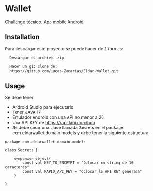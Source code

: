 
# Wallet

Challenge técnico. App mobile Android


## Installation

Para descargar este proyecto se puede hacer de 2 formas:

```bash
  Descargar el archivo .zip
```
    
```bash
  Hacer un git clone de:
  https://github.com/Lucas-Zacarias/Eldar-Wallet.git
```    
## Usage
Se debe tener:
* Android Studio para ejecutarlo
* Tener JAVA 17
* Emulador Android con una API no menor a 26
* Una API KEY de https://rapidapi.com/hub
* Se debe crear una clase llamada Secrets en el package: com.eldarwallet.domain.models y debe tener la siguiente estructura


```
package com.eldarwallet.domain.models

class Secrets {

    companion object{
        const val KEY_TO_ENCRYPT = "Colocar un string de 16 caracteres"
        const val RAPID_API_KEY = "Colocar la API KEY generada"
    }

}
```


